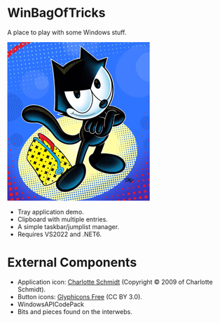 # WinBagOfTricks

A place to play with some Windows stuff.

![logo](felix.png)

- Tray application demo.
- Clipboard with multiple entries.
- A simple taskbar/jumplist manager.
- Requires VS2022 and .NET6.


# External Components

- Application icon: [Charlotte Schmidt](http://pattedemouche.free.fr/) (Copyright © 2009 of Charlotte Schmidt).
- Button icons: [Glyphicons Free](http://glyphicons.com/) (CC BY 3.0).
- WindowsAPICodePack
- Bits and pieces found on the interwebs.
